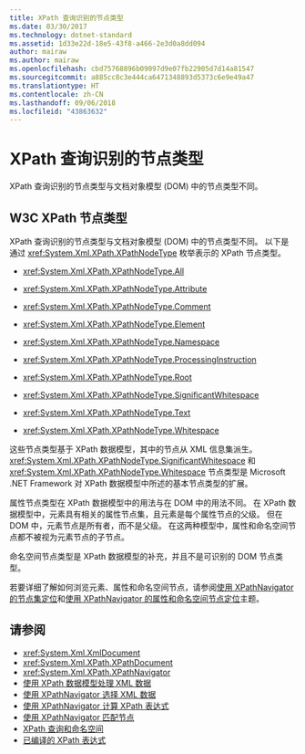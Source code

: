 ```yaml
---
title: XPath 查询识别的节点类型
ms.date: 03/30/2017
ms.technology: dotnet-standard
ms.assetid: 1d33e22d-18e5-43f8-a466-2e3d0a8dd094
author: mairaw
ms.author: mairaw
ms.openlocfilehash: cbd75768896b09097d9e07fb22905d7d14a81547
ms.sourcegitcommit: a885cc8c3e444ca6471348893d5373c6e9e49a47
ms.translationtype: HT
ms.contentlocale: zh-CN
ms.lasthandoff: 09/06/2018
ms.locfileid: "43863632"
---
```

# <a name="node-types-recognized-with-xpath-queries"></a>XPath 查询识别的节点类型
XPath 查询识别的节点类型与文档对象模型 (DOM) 中的节点类型不同。  
  
## <a name="w3c-xpath-node-types"></a>W3C XPath 节点类型  
 XPath 查询识别的节点类型与文档对象模型 (DOM) 中的节点类型不同。 以下是通过 <xref:System.Xml.XPath.XPathNodeType> 枚举表示的 XPath 节点类型。  
  
-   <xref:System.Xml.XPath.XPathNodeType.All>  
  
-   <xref:System.Xml.XPath.XPathNodeType.Attribute>  
  
-   <xref:System.Xml.XPath.XPathNodeType.Comment>  
  
-   <xref:System.Xml.XPath.XPathNodeType.Element>  
  
-   <xref:System.Xml.XPath.XPathNodeType.Namespace>  
  
-   <xref:System.Xml.XPath.XPathNodeType.ProcessingInstruction>  
  
-   <xref:System.Xml.XPath.XPathNodeType.Root>  
  
-   <xref:System.Xml.XPath.XPathNodeType.SignificantWhitespace>  
  
-   <xref:System.Xml.XPath.XPathNodeType.Text>  
  
-   <xref:System.Xml.XPath.XPathNodeType.Whitespace>  
  
 这些节点类型基于 XPath 数据模型，其中的节点从 XML 信息集派生。 <xref:System.Xml.XPath.XPathNodeType.SignificantWhitespace> 和 <xref:System.Xml.XPath.XPathNodeType.Whitespace> 节点类型是 Microsoft .NET Framework 对 XPath 数据模型中所述的基本节点类型的扩展。  
  
 属性节点类型在 XPath 数据模型中的用法与在 DOM 中的用法不同。 在 XPath 数据模型中，元素具有相关的属性节点集，且元素是每个属性节点的父级。 但在 DOM 中，元素节点是所有者，而不是父级。 在这两种模型中，属性和命名空间节点都不被视为元素节点的子节点。  
  
 命名空间节点类型是 XPath 数据模型的补充，并且不是可识别的 DOM 节点类型。  
  
 若要详细了解如何浏览元素、属性和命名空间节点，请参阅[使用 XPathNavigator 的节点集定位](../../../../docs/standard/data/xml/node-set-navigation-using-xpathnavigator.md)和[使用 XPathNavigator 的属性和命名空间节点定位](../../../../docs/standard/data/xml/attribute-and-namespace-node-navigation-using-xpathnavigator.md)主题。  
  
## <a name="see-also"></a>请参阅

- <xref:System.Xml.XmlDocument>  
- <xref:System.Xml.XPath.XPathDocument>  
- <xref:System.Xml.XPath.XPathNavigator>  
- [使用 XPath 数据模型处理 XML 数据](../../../../docs/standard/data/xml/process-xml-data-using-the-xpath-data-model.md)  
- [使用 XPathNavigator 选择 XML 数据](../../../../docs/standard/data/xml/select-xml-data-using-xpathnavigator.md)  
- [使用 XPathNavigator 计算 XPath 表达式](../../../../docs/standard/data/xml/evaluate-xpath-expressions-using-xpathnavigator.md)  
- [使用 XPathNavigator 匹配节点](../../../../docs/standard/data/xml/matching-nodes-using-xpathnavigator.md)  
- [XPath 查询和命名空间](../../../../docs/standard/data/xml/xpath-queries-and-namespaces.md)  
- [已编译的 XPath 表达式](../../../../docs/standard/data/xml/compiled-xpath-expressions.md)
